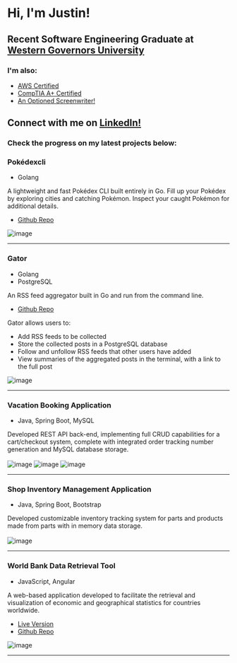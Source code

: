 # Hi, I'm Justin!

## Recent Software Engineering Graduate at [Western Governors University](https://www.wgu.edu/online-it-degrees/software-engineering-bachelors-program.html)

### I'm also:

* [AWS Certified](https://www.credly.com/badges/d94722e6-b71a-444f-8d31-ac2a269292bd/public_url)
* [CompTIA A+ Certified](https://www.credly.com/badges/220ceaa5-43f3-4d86-85c3-f52f123e89a4/public_url)
* [An Optioned Screenwriter!](https://www.hollywoodreporter.com/movies/movie-news/students-comedy-script-optioned-by-744947/)

## Connect with me on [LinkedIn!](https://www.linkedin.com/in/justin-zaager-70a28917a/)

### Check the progress on my latest projects below:

### Pokédexcli
* Golang

A lightweight and fast Pokédex CLI built entirely in Go. Fill up your Pokédex by exploring cities and catching Pokémon. Inspect your caught Pokémon for additional details.

- [Github Repo](https://github.com/jzaager/pokedexcli)

![image](https://github.com/user-attachments/assets/2d0e18be-e11f-469f-906f-a08c3d59e98c)

<hr>


### Gator
* Golang
* PostgreSQL

An RSS feed aggregator built in Go and run from the command line.
- [Github Repo](https://github.com/jzaager/gator)

Gator allows users to:
  * Add RSS feeds to be collected
  * Store the collected posts in a PostgreSQL database
  * Follow and unfollow RSS feeds that other users have added
  * View summaries of the aggregated posts in the terminal, with a link to the full post

![image](https://github.com/user-attachments/assets/e472ee0b-49b1-4bbc-92ae-d59d4d49fe44)

<hr>


### Vacation Booking Application
* Java, Spring Boot, MySQL

Developed REST API back-end, implementing full CRUD capabilities for a cart/checkout system, complete with integrated order tracking number generation and MySQL database storage.
<br><br>
![image](https://github.com/jzaager/jzaager/assets/94499968/5ae139e7-b5ec-4fd8-8f76-de145d183459)
![image](https://github.com/jzaager/jzaager/assets/94499968/e3f1d73a-83ff-4238-9fa9-206dd2455647)
![image](https://github.com/jzaager/jzaager/assets/94499968/bf7dc4b6-c63f-479a-8777-ea7816e5585c)

<hr>


### Shop Inventory Management Application
* Java, Spring Boot, Bootstrap

Developed customizable inventory tracking system for parts and products made from parts with in memory data storage.
<br><br>
![image](https://github.com/jzaager/jzaager/assets/94499968/9a666ac0-673d-4389-933a-aaa5fa771683)

<hr>


### World Bank Data Retrieval Tool
* JavaScript, Angular

A web-based application developed to facilitate the retrieval and visualization of economic and geographical statistics for countries worldwide.

- [Live Version](https://jzaager.github.io/world-map/docs/)
- [Github Repo](https://github.com/jzaager/world-map/tree/main)

![image](https://github.com/jzaager/jzaager/assets/94499968/a606e932-2ff1-459a-a430-1b8d7d067c1b)

<hr/>
